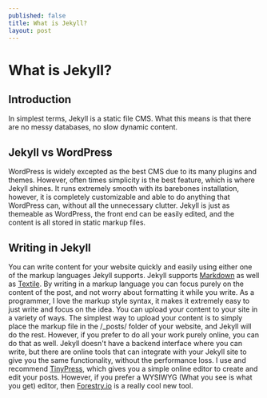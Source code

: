 ```yaml
---
published: false
title: What is Jekyll?
layout: post
---
```

# What is Jekyll? #

## Introduction ##
In simplest terms, Jekyll is a static file CMS. What this means is that there are no messy databases, no slow dynamic content. 

## Jekyll vs WordPress ## 
WordPress is widely excepted as the best CMS due to its many plugins and themes. However, often times simplicity is the best feature, which is where Jekyll shines. It runs extremely smooth with its barebones installation, however, it is completely customizable and able to do anything that WordPress can, without all the unnecessary clutter. Jekyll is just as themeable as WordPress, the front end can be easily edited, and the content is all stored in static markup files.

## Writing in Jekyll ##
You can write content for your website quickly and easily using either one of the markup languages Jekyll supports. Jekyll supports [Markdown](https://github.com/adam-p/markdown-here/wiki/Markdown-Cheatsheet) as well as [Textile](http://redcloth.org/textile/). By writing in a markup language you can focus purely on the content of the post, and not worry about formatting it while you write. As a programmer, I love the markup style syntax, it makes it extremely easy to just write and focus on the idea. You can upload your content to your site in a variety of ways. The simplest way to upload your content is to simply place the markup file in the /_posts/ folder of your website, and Jekyll will do the rest. However, if you prefer to do all your work purely online, you can do that as well. Jekyll doesn't have a backend interface where you can write, but there are online tools that can integrate with your Jekyll site to give you the same functionality, without the performance loss. I use and recommend [TinyPress](https://tinypress.co/), which gives you a simple online editor to create and edit your posts. However, if you prefer a WYSIWYG (What you see is what you get) editor, then [Forestry.io](https://forestry.io/) is a really cool new tool.
